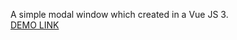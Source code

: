 A simple modal window which created in a Vue JS 3.  
[DEMO LINK](https://billizane.github.io/vue_js_modal_window_with_teleport/)
